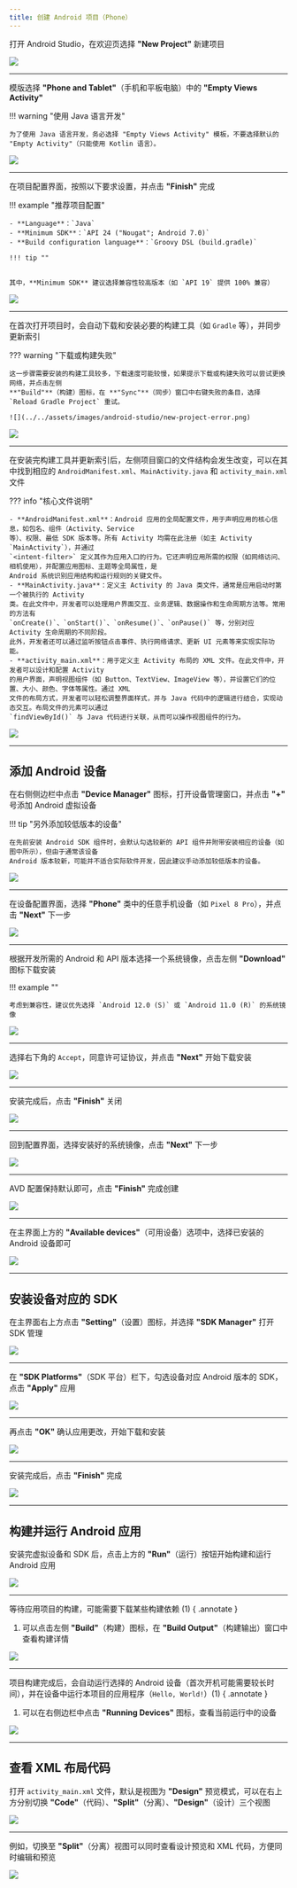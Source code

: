 ```yaml
---
title: 创建 Android 项目（Phone）
---
```


打开 Android Studio，在欢迎页选择 **"New Project"** 新建项目

![](../../assets/images/android-studio/new-project-1.png)

---

模版选择 **"Phone and Tablet"**（手机和平板电脑）中的 **"Empty Views Activity"**

!!! warning "使用 Java 语言开发"

    为了使用 Java 语言开发，务必选择 "Empty Views Activity" 模板，不要选择默认的 "Empty Activity"（只能使用 Kotlin 语言）。

![](../../assets/images/android-studio/new-project-2.png)

---

在项目配置界面，按照以下要求设置，并点击 **"Finish"** 完成

!!! example "推荐项目配置"

    - **Language**：`Java`
    - **Minimum SDK**：`API 24 ("Nougat"; Android 7.0)`
    - **Build configuration language**：`Groovy DSL (build.gradle)`

    !!! tip ""

        其中，**Minimum SDK** 建议选择兼容性较高版本（如 `API 19` 提供 100% 兼容）

![](../../assets/images/android-studio/new-project-3.png)

---

在首次打开项目时，会自动下载和安装必要的构建工具（如 `Gradle` 等），并同步更新索引

??? warning "下载或构建失败"

    这一步骤需要安装的构建工具较多，下载速度可能较慢，如果提示下载或构建失败可以尝试更换网络，并点击左侧
    **"Build"**（构建）图标，在 **"Sync"**（同步）窗口中右键失败的条目，选择 `Reload Gradle Project` 重试。

    ![](../../assets/images/android-studio/new-project-error.png)

![](../../assets/images/android-studio/new-project-4.png)

---

在安装完构建工具并更新索引后，左侧项目窗口的文件结构会发生改变，可以在其中找到相应的 `AndroidManifest.xml`、`MainActivity.java` 和 `activity_main.xml` 文件

??? info "核心文件说明"

    - **AndroidManifest.xml**：Android 应用的全局配置文件，用于声明应用的核心信息，如包名、组件（Activity、Service
    等）、权限、最低 SDK 版本等。所有 Activity 均需在此注册（如主 Activity `MainActivity`），并通过
    `<intent-filter>` 定义其作为应用入口的行为。它还声明应用所需的权限（如网络访问、相机使用），并配置应用图标、主题等全局属性，是
    Android 系统识别应用结构和运行规则的关键文件。
    - **MainActivity.java**：定义主 Activity 的 Java 类文件，通常是应用启动时第一个被执行的 Activity
    类。在此文件中，开发者可以处理用户界面交互、业务逻辑、数据操作和生命周期方法等。常用的方法有
    `onCreate()`、`onStart()`、`onResume()`、`onPause()` 等，分别对应 Activity 生命周期的不同阶段。
    此外，开发者还可以通过监听按钮点击事件、执行网络请求、更新 UI 元素等来实现实际功能。
    - **activity_main.xml**：用于定义主 Activity 布局的 XML 文件。在此文件中，开发者可以设计和配置 Activity
    的用户界面，声明视图组件（如 Button、TextView、ImageView 等），并设置它们的位置、大小、颜色、字体等属性。通过 XML
    文件的布局方式，开发者可以轻松调整界面样式，并与 Java 代码中的逻辑进行结合，实现动态交互。布局文件的元素可以通过
    `findViewById()` 与 Java 代码进行关联，从而可以操作视图组件的行为。

![](../../assets/images/android-studio/new-project-5.png)

---

## 添加 Android 设备

在右侧侧边栏中点击 **"Device Manager"** 图标，打开设备管理窗口，并点击 **"+"** 号添加 Android 虚拟设备

!!! tip "另外添加较低版本的设备"

    在先前安装 Android SDK 组件时，会默认勾选较新的 API 组件并附带安装相应的设备（如图中所示），但由于通常该设备
    Android 版本较新，可能并不适合实际软件开发，因此建议手动添加较低版本的设备。

![](../../assets/images/android-studio/add-device-1.png)

---

在设备配置界面，选择 **"Phone"** 类中的任意手机设备（如 `Pixel 8 Pro`），并点击 **"Next"** 下一步

![](../../assets/images/android-studio/add-device-2.png)

---

根据开发所需的 Android 和 API 版本选择一个系统镜像，点击左侧 **"Download"** 图标下载安装

!!! example ""

    考虑到兼容性，建议优先选择 `Android 12.0 (S)` 或 `Android 11.0 (R)` 的系统镜像

![](../../assets/images/android-studio/add-device-3.png)

---

选择右下角的 `Accept`，同意许可证协议，并点击 **"Next"** 开始下载安装

![](../../assets/images/android-studio/add-device-4.png)

---

安装完成后，点击 **"Finish"** 关闭

![](../../assets/images/android-studio/add-device-5.png)

---

回到配置界面，选择安装好的系统镜像，点击 **"Next"** 下一步

![](../../assets/images/android-studio/add-device-6.png)

---

AVD 配置保持默认即可，点击 **"Finish"** 完成创建

![](../../assets/images/android-studio/add-device-7.png)

---

在主界面上方的 **"Available devices"**（可用设备）选项中，选择已安装的 Android 设备即可

![](../../assets/images/android-studio/add-device-8.png)

---

## 安装设备对应的 SDK

在主界面右上方点击 **"Setting"**（设置）图标，并选择 **"SDK Manager"** 打开 SDK 管理

![](../../assets/images/android-studio/install-sdk-1.png)

---

在 **"SDK Platforms"**（SDK 平台）栏下，勾选设备对应 Android 版本的 SDK，点击 **"Apply"** 应用

![](../../assets/images/android-studio/install-sdk-2.png)

---

再点击 **"OK"** 确认应用更改，开始下载和安装

![](../../assets/images/android-studio/install-sdk-3.png)

---

安装完成后，点击 **"Finish"** 完成

![](../../assets/images/android-studio/install-sdk-4.png)

---

## 构建并运行 Android 应用

安装完虚拟设备和 SDK 后，点击上方的 **"Run"**（运行）按钮开始构建和运行 Android 应用

![](../../assets/images/android-studio/run-app-1.png)

---

等待应用项目的构建，可能需要下载某些构建依赖 (1)
{ .annotate }

1. 可以点击左侧 **"Build"**（构建）图标，在 **"Build Output"**（构建输出）窗口中查看构建详情

![](../../assets/images/android-studio/run-app-2.png)

---

项目构建完成后，会自动运行选择的 Android 设备（首次开机可能需要较长时间），并在设备中运行本项目的应用程序（`Hello, World!`）(1)
{ .annotate }

1. 可以在右侧边栏中点击 **"Running Devices"** 图标，查看当前运行中的设备

![](../../assets/images/android-studio/run-app-3.png)

---

## 查看 XML 布局代码

打开 `activity_main.xml` 文件，默认是视图为 **"Design"** 预览模式，可以在右上方分别切换 **"Code"**（代码）、**"Split"**（分离）、**"Design"**（设计）三个视图

![](../../assets/images/android-studio/view-xml-1.png)

---

例如，切换至 **"Split"**（分离）视图可以同时查看设计预览和 XML 代码，方便同时编辑和预览

![](../../assets/images/android-studio/view-xml-2.png)
